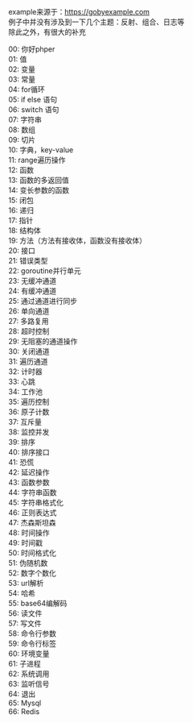 example来源于：https://gobyexample.com <br/>
例子中并没有涉及到一下几个主题：反射、组合、日志等<br/>
除此之外，有很大的补充 <br/>

00: 你好phper<br/>
01: 值<br/>
02: 变量<br/>
03: 常量<br/>
04: for循环<br/>
05: if else 语句<br/>
06: switch 语句<br/>
07: 字符串<br/>
08: 数组<br/>
09: 切片<br/>
10: 字典，key-value<br/>
11: range遍历操作<br/>
12: 函数<br/>
13: 函数的多返回值<br/>
14: 变长参数的函数<br/>
15: 闭包<br/>
16: 递归<br/>
17: 指针<br/>
18: 结构体<br/>
19: 方法（方法有接收体，函数没有接收体）<br/>
20: 接口<br/>
21: 错误类型<br/>
22: goroutine并行单元<br/>
23: 无缓冲通道<br/>
24: 有缓冲通道<br/>
25: 通过通道进行同步<br/>
26: 单向通道<br/>
27: 多路复用<br/>
28: 超时控制<br/>
29: 无阻塞的通道操作<br/>
30: 关闭通道<br/>
31: 遍历通道<br/>
32: 计时器<br/>
33: 心跳<br/>
34: 工作池<br/>
35: 遍历控制<br/>
36: 原子计数<br/>
37: 互斥量<br/>
38: 监控并发<br/>
39: 排序<br/>
40: 排序接口<br/>
41: 恐慌<br/>
42: 延迟操作<br/>
43: 函数参数<br/>
44: 字符串函数<br/>
45: 字符串格式化<br/>
46: 正则表达式<br/>
47: 杰森斯坦森<br/>
48: 时间操作<br/>
49: 时间戳<br/>
50: 时间格式化<br/>
51: 伪随机数<br/>
52: 数字个数化<br/>
53: url解析<br/>
54: 哈希<br/>
55: base64编解码<br/>
56: 读文件<br/>
57: 写文件<br/>
58: 命令行参数<br/>
59: 命令行标签<br/>
60: 环境变量<br/>
61: 子进程<br/>
62: 系统调用<br/>
63: 监听信号<br/>
64: 退出<br/>
65: Mysql<br/>
66: Redis<br/>
